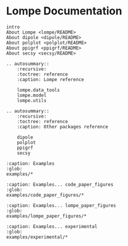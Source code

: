 # Lompe Documentation

<!-- Project background -->
```{toctree}
intro
About Lompe <lompe/README>
About dipole <dipole/README>
About polplot <polplot/README>
About ppigrf <ppigrf/README>
About secsy <secsy/README>
```

<!-- API reference generated from docstrings -->
```{eval-rst}
.. autosummary::
    :recursive:
    :toctree: reference
    :caption: Lompe reference

    lompe.data_tools
    lompe.model
    lompe.utils

.. autosummary::
    :recursive:
    :toctree: reference
    :caption: Other packages reference

    dipole
    polplot
    ppigrf
    secsy

```

<!-- Notebook-based examples -->
```{toctree}
:caption: Examples
:glob:
examples/*
```

```{toctree}
:caption: Examples... code_paper_figures
:glob:
examples/code_paper_figures/*
```

```{toctree}
:caption: Examples... lompe_paper_figures
:glob:
examples/lompe_paper_figures/*
```

```{toctree}
:caption: Examples... experimental
:glob:
examples/experimental/*
```
